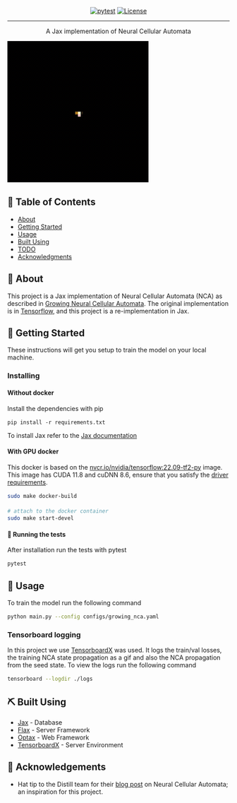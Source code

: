 <!-- <h3 align="center">Project Title</h3> -->



<div align="center">

[![pytest](https://github.com/howaboutyu/NCA/actions/workflows/pytest.yml/badge.svg)](https://github.com/howaboutyu/NCA/actions/workflows/pytest.yml)
[![License](https://img.shields.io/badge/license-MIT-blue.svg)](/LICENSE)

</div>

---

<p align="center"> A Jax implementation of Neural Cellular Automata 
    <br> 
</p>

![NCA](./docs/gifs/output_half.gif)

## 📝 Table of Contents

- [About](#about)
- [Getting Started](#getting_started)
- [Usage](#usage)
- [Built Using](#built_using)
- [TODO](../TODO.md)
- [Acknowledgments](#acknowledgement)

## 🧐 About <a name = "about"></a>

This project is a Jax implementation of Neural Cellular Automata (NCA) as described in [Growing Neural Cellular Automata](https://distill.pub/2020/growing-ca/). The original implementation is in [Tensorflow](https://colab.research.google.com/github/google-research/self-organising-systems/blob/master/notebooks/growing_ca.ipynb#scrollTo=4O4tzfe-GRJ7), and this project is a re-implementation in Jax. 

## 🏁 Getting Started <a name = "getting_started"></a>

These instructions will get you setup to train the model on your local machine.  



### Installing

#### Without docker 

Install the dependencies with pip

```
pip install -r requirements.txt
```

To install Jax refer to the [Jax documentation](https://github.com/google/jax#installation)

#### With GPU docker 

This docker is based on the [nvcr.io/nvidia/tensorflow:22.09-tf2-py](https://docs.nvidia.com/deeplearning/frameworks/tensorflow-release-notes/rel-22-09.html#rel-22-09) image. This image has CUDA 11.8 and cuDNN 8.6, ensure that you satisfy the [driver requirements](https://docs.nvidia.com/deeplearning/frameworks/tensorflow-release-notes/rel-22-09.html#rel-22-09).


```bash
sudo make docker-build

# attach to the docker container
sudo make start-devel
```


#### 🔧 Running the tests <a name = "tests"></a>

After installation run the tests with pytest

```bash
pytest
```

## 🎈 Usage <a name="usage"></a>

To train the model run the following command

```bash
python main.py --config configs/growing_nca.yaml
``` 

### Tensorboard logging

In this project we use [TensorboardX](https://github.com/lanpa/tensorboardX) was used. It logs the train/val losses, the training NCA state propagation as a gif and also the NCA propagation from the seed state. To view the logs run the following command

```bash 
tensorboard --logdir ./logs 
```

## ⛏️ Built Using <a name = "built_using"></a>

- [Jax]() - Database
- [Flax]() - Server Framework
- [Optax]() - Web Framework
- [TensorboardX]() - Server Environment


## 🎉 Acknowledgements <a name = "acknowledgement"></a>

- Hat tip to the Distill team for their [blog post](https://distill.pub/2020/growing-ca/) on Neural Cellular Automata; an inspiration for this project. 
